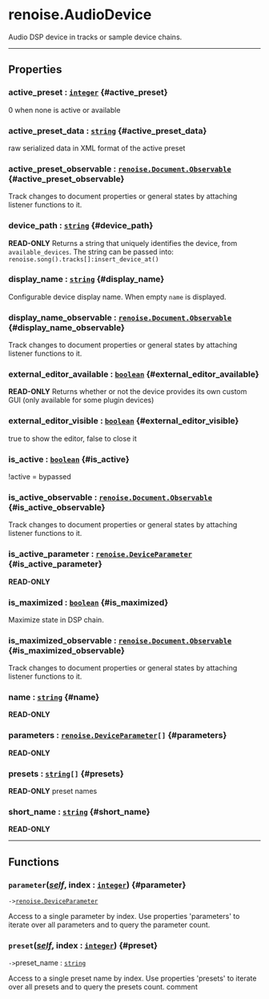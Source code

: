 # renoise.AudioDevice  
Audio DSP device in tracks or sample device chains.  

---  
## Properties
### active_preset : [`integer`](/API/builtins/integer.md) {#active_preset}
0 when none is active or available

### active_preset_data : [`string`](/API/builtins/string.md) {#active_preset_data}
raw serialized data in XML format of the active preset

### active_preset_observable : [`renoise.Document.Observable`](/API/renoise/renoise.Document.Observable.md) {#active_preset_observable}
Track changes to document properties or general states by attaching listener
functions to it.

### device_path : [`string`](/API/builtins/string.md) {#device_path}
**READ-ONLY** Returns a string that uniquely identifies the device, from
`available_devices`. The string can be passed into:
`renoise.song().tracks[]:insert_device_at()`

### display_name : [`string`](/API/builtins/string.md) {#display_name}
Configurable device display name. When empty `name` is displayed.

### display_name_observable : [`renoise.Document.Observable`](/API/renoise/renoise.Document.Observable.md) {#display_name_observable}
Track changes to document properties or general states by attaching listener
functions to it.

### external_editor_available : [`boolean`](/API/builtins/boolean.md) {#external_editor_available}
**READ-ONLY** Returns whether or not the device provides its own custom GUI
(only available for some plugin devices)

### external_editor_visible : [`boolean`](/API/builtins/boolean.md) {#external_editor_visible}
true to show the editor, false to close it

### is_active : [`boolean`](/API/builtins/boolean.md) {#is_active}
!active = bypassed

### is_active_observable : [`renoise.Document.Observable`](/API/renoise/renoise.Document.Observable.md) {#is_active_observable}
Track changes to document properties or general states by attaching listener
functions to it.

### is_active_parameter : [`renoise.DeviceParameter`](/API/renoise/renoise.DeviceParameter.md) {#is_active_parameter}
**READ-ONLY**

### is_maximized : [`boolean`](/API/builtins/boolean.md) {#is_maximized}
Maximize state in DSP chain.

### is_maximized_observable : [`renoise.Document.Observable`](/API/renoise/renoise.Document.Observable.md) {#is_maximized_observable}
Track changes to document properties or general states by attaching listener
functions to it.

### name : [`string`](/API/builtins/string.md) {#name}
**READ-ONLY**

### parameters : [`renoise.DeviceParameter`](/API/renoise/renoise.DeviceParameter.md)`[]` {#parameters}
**READ-ONLY**

### presets : [`string`](/API/builtins/string.md)`[]` {#presets}
**READ-ONLY** preset names

### short_name : [`string`](/API/builtins/string.md) {#short_name}
**READ-ONLY**

  

---  
## Functions
### `parameter`([*self*](/API/builtins/self.md), index : [`integer`](/API/builtins/integer.md)) {#parameter}
`->`[`renoise.DeviceParameter`](/API/renoise/renoise.DeviceParameter.md)  

Access to a single parameter by index. Use properties 'parameters' to iterate
over all parameters and to query the parameter count.
### `preset`([*self*](/API/builtins/self.md), index : [`integer`](/API/builtins/integer.md)) {#preset}
`->`preset_name : [`string`](/API/builtins/string.md)  

Access to a single preset name by index. Use properties 'presets' to iterate
over all presets and to query the presets count.
comment  

